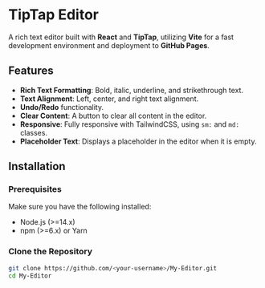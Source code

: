 # TipTap Editor

A rich text editor built with **React** and **TipTap**, utilizing **Vite** for a fast development environment and deployment to **GitHub Pages**.

## Features
- **Rich Text Formatting**: Bold, italic, underline, and strikethrough text.
- **Text Alignment**: Left, center, and right text alignment.
- **Undo/Redo** functionality.
- **Clear Content**: A button to clear all content in the editor.
- **Responsive**: Fully responsive with TailwindCSS, using `sm:` and `md:` classes.
- **Placeholder Text**: Displays a placeholder in the editor when it is empty.
  
## Installation

### Prerequisites
Make sure you have the following installed:
- Node.js (>=14.x)
- npm (>=6.x) or Yarn

### Clone the Repository
```bash
git clone https://github.com/<your-username>/My-Editor.git
cd My-Editor
